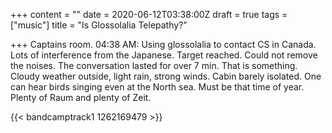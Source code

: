 +++
content = ""
date = 2020-06-12T03:38:00Z
draft = true
tags = ["music"]
title = "Is Glossolalia Telepathy?"

+++
Captains room. 04:38 AM: Using glossolalia to contact CS in Canada. Lots of interference from the Japanese. Target reached. Could not remove the noises. The conversation lasted for over 7 min. That is something. Cloudy weather outside, light rain, strong winds. Cabin barely isolated. One can hear birds singing even at the North sea. Must be that time of year. Plenty of Raum and plenty of Zeit.

{{< bandcamptrack1 1262169479 >}}